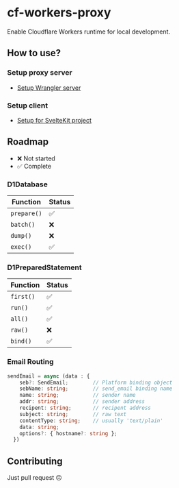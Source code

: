 # cf-workers-proxy

Enable Cloudflare Workers runtime for local development.

## How to use?

### Setup proxy server

- [Setup Wrangler server](docs/server.md)

### Setup client

- [Setup for SvelteKit project](docs/sveltekit.md)

## Roadmap

- ❌ Not started
- ✅ Complete

### D1Database

| Function    | Status |
| ----------- | ------ |
| `prepare()` | ✅     |
| `batch()`   | ❌     |
| `dump()`    | ❌     |
| `exec()`    | ✅     |

### D1PreparedStatement

| Function  | Status |
| --------- | ------ |
| `first()` | ✅     |
| `run()`   | ✅     |
| `all()`   | ✅     |
| `raw()`   | ❌     |
| `bind()`  | ✅     |

### Email Routing

```ts
sendEmail = async (data : {
    seb?: SendEmail;        // Platform binding object
    sebName: string;        // send_email binding name
    name: string;           // sender name
    addr: string;           // sender address
    recipent: string;       // recipent address
    subject: string;        // raw text
    contentType: string;    // usually 'text/plain'
    data: string;
    options?: { hostname?: string };
  })
```

## Contributing

Just pull request 😐
